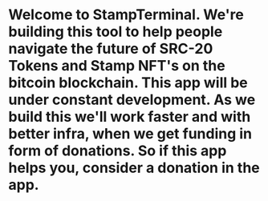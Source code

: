 # Welcome to StampTerminal. We're building this tool to help people navigate the future of SRC-20 Tokens and Stamp NFT's on the bitcoin blockchain. This app will be under constant development. As we build this we'll work faster and with better infra, when we get funding in form of donations. So if this app helps you, consider a donation in the app.
